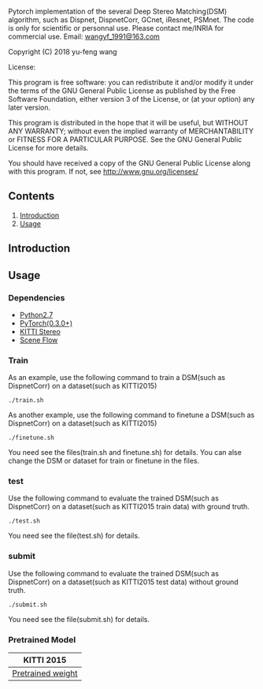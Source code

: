 Pytorch implementation of the several Deep Stereo Matching(DSM) algorithm, such as Dispnet, DispnetCorr, GCnet, iResnet, PSMnet. 
The code is only for scientific or personnal use. Please contact me/INRIA for commercial use.
Email: wangyf_1991@163.com

Copyright (C) 2018 yu-feng wang

License:

This program is free software: you can redistribute it and/or modify
it under the terms of the GNU General Public License as published by
the Free Software Foundation, either version 3 of the License, or
(at your option) any later version.

This program is distributed in the hope that it will be useful,
but WITHOUT ANY WARRANTY; without even the implied warranty of
MERCHANTABILITY or FITNESS FOR A PARTICULAR PURPOSE.  See the
GNU General Public License for more details.

You should have received a copy of the GNU General Public License
along with this program.  If not, see <http://www.gnu.org/licenses/>


## Contents

1. [Introduction](#introduction)
2. [Usage](#usage)

## Introduction



## Usage

### Dependencies

- [Python2.7](https://www.python.org/downloads/)
- [PyTorch(0.3.0+)](https://pytorch.org/)
- [KITTI Stereo](http://www.cvlibs.net/datasets/kitti/eval_stereo.php)
- [Scene Flow](https://lmb.informatik.uni-freiburg.de/resources/datasets/SceneFlowDatasets.en.html)

### Train
As an example, use the following command to train a DSM(such as DispnetCorr) on  a dataset(such as KITTI2015)

```
./train.sh
```

As another example, use the following command to finetune a DSM(such as DispnetCorr) on  a dataset(such as KITTI2015)

```
./finetune.sh
```
You need see the files(train.sh and finetune.sh) for details. You can alse change the DSM or dataset for train or finetune in the files.

### test
Use the following command to evaluate the trained DSM(such as DispnetCorr) on  a dataset(such as KITTI2015 train data) with ground truth.

```
./test.sh
```
You need see the file(test.sh) for details.

### submit
Use the following command to evaluate the trained DSM(such as DispnetCorr) on  a dataset(such as KITTI2015 test data) without ground truth.

```
./submit.sh
```
You need see the file(submit.sh) for details.

### Pretrained Model
| KITTI 2015 |
|---|
|[Pretrained weight](https://)|



